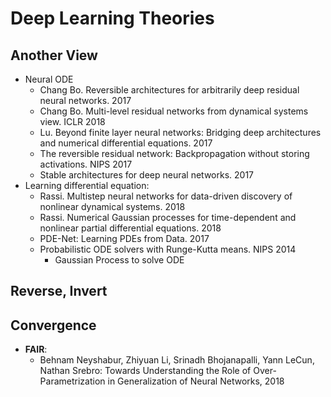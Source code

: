 # Deep Learning Theories

## Another View
- Neural ODE
	- Chang Bo. Reversible architectures for arbitrarily deep residual neural networks. 2017
	- Chang Bo. Multi-level residual networks from dynamical systems view. ICLR 2018
	- Lu. Beyond finite layer neural networks: Bridging deep architectures and numerical differential equations. 2017
	- The reversible residual network: Backpropagation without storing activations. NIPS 2017
	- Stable architectures for deep neural networks. 2017
- Learning differential equation:
	- Rassi. Multistep neural networks for data-driven discovery of nonlinear dynamical systems. 2018
	- Rassi. Numerical Gaussian processes for time-dependent and nonlinear partial differential equations. 2018
	- PDE-Net: Learning PDEs from Data. 2017
	- Probabilistic ODE solvers with Runge-Kutta means. NIPS 2014
		- Gaussian Process to solve ODE

## Reverse, Invert

## Convergence
- **FAIR**:
	- Behnam Neyshabur, Zhiyuan Li, Srinadh Bhojanapalli, Yann LeCun, Nathan Srebro: Towards Understanding the Role of Over-Parametrization in Generalization of Neural Networks, 2018